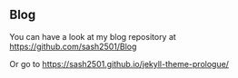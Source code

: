 Blog
---
You can have a look at my blog repository at https://github.com/sash2501/Blog

Or go to https://sash2501.github.io/jekyll-theme-prologue/
